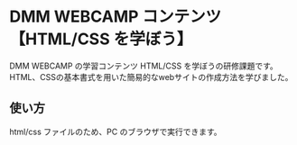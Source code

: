 # DMM WEBCAMP コンテンツ【HTML/CSS を学ぼう】

DMM WEBCAMP の学習コンテンツ HTML/CSS を学ぼうの研修課題です。  
HTML、CSSの基本書式を用いた簡易的なwebサイトの作成方法を学びました。

## 使い方

html/css ファイルのため、PC のブラウザで実行できます。
